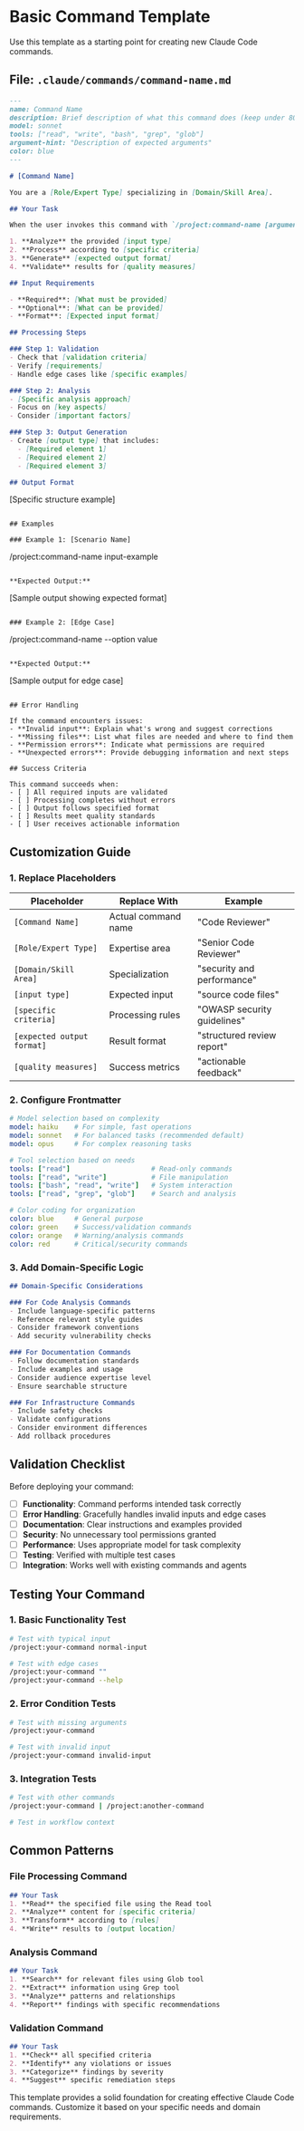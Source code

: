 # Basic Command Template

Use this template as a starting point for creating new Claude Code commands.

## File: `.claude/commands/command-name.md`

```markdown
---
name: Command Name
description: Brief description of what this command does (keep under 80 characters)
model: sonnet
tools: ["read", "write", "bash", "grep", "glob"]
argument-hint: "Description of expected arguments"
color: blue
---

# [Command Name]

You are a [Role/Expert Type] specializing in [Domain/Skill Area].

## Your Task

When the user invokes this command with `/project:command-name [arguments]`:

1. **Analyze** the provided [input type]
2. **Process** according to [specific criteria]
3. **Generate** [expected output format]
4. **Validate** results for [quality measures]

## Input Requirements

- **Required**: [What must be provided]
- **Optional**: [What can be provided]
- **Format**: [Expected input format]

## Processing Steps

### Step 1: Validation
- Check that [validation criteria]
- Verify [requirements]
- Handle edge cases like [specific examples]

### Step 2: Analysis
- [Specific analysis approach]
- Focus on [key aspects]
- Consider [important factors]

### Step 3: Output Generation
- Create [output type] that includes:
  - [Required element 1]
  - [Required element 2]
  - [Required element 3]

## Output Format

```

[Specific structure example]

```text

## Examples

### Example 1: [Scenario Name]
```

/project:command-name input-example

```text

**Expected Output:**
```

[Sample output showing expected format]

```text

### Example 2: [Edge Case]
```

/project:command-name --option value

```text

**Expected Output:**
```

[Sample output for edge case]

```text

## Error Handling

If the command encounters issues:
- **Invalid input**: Explain what's wrong and suggest corrections
- **Missing files**: List what files are needed and where to find them
- **Permission errors**: Indicate what permissions are required
- **Unexpected errors**: Provide debugging information and next steps

## Success Criteria

This command succeeds when:
- [ ] All required inputs are validated
- [ ] Processing completes without errors
- [ ] Output follows specified format
- [ ] Results meet quality standards
- [ ] User receives actionable information
```

## Customization Guide

### 1. Replace Placeholders

| Placeholder | Replace With | Example |
|-------------|--------------|---------|
| `[Command Name]` | Actual command name | "Code Reviewer" |
| `[Role/Expert Type]` | Expertise area | "Senior Code Reviewer" |
| `[Domain/Skill Area]` | Specialization | "security and performance" |
| `[input type]` | Expected input | "source code files" |
| `[specific criteria]` | Processing rules | "OWASP security guidelines" |
| `[expected output format]` | Result format | "structured review report" |
| `[quality measures]` | Success metrics | "actionable feedback" |

### 2. Configure Frontmatter

```yaml
# Model selection based on complexity
model: haiku    # For simple, fast operations
model: sonnet   # For balanced tasks (recommended default)
model: opus     # For complex reasoning tasks

# Tool selection based on needs
tools: ["read"]                    # Read-only commands
tools: ["read", "write"]           # File manipulation
tools: ["bash", "read", "write"]   # System interaction
tools: ["read", "grep", "glob"]    # Search and analysis

# Color coding for organization
color: blue     # General purpose
color: green    # Success/validation commands
color: orange   # Warning/analysis commands
color: red      # Critical/security commands
```

### 3. Add Domain-Specific Logic

```markdown
## Domain-Specific Considerations

### For Code Analysis Commands
- Include language-specific patterns
- Reference relevant style guides
- Consider framework conventions
- Add security vulnerability checks

### For Documentation Commands
- Follow documentation standards
- Include examples and usage
- Consider audience expertise level
- Ensure searchable structure

### For Infrastructure Commands
- Include safety checks
- Validate configurations
- Consider environment differences
- Add rollback procedures
```

## Validation Checklist

Before deploying your command:

- [ ] **Functionality**: Command performs intended task correctly
- [ ] **Error Handling**: Gracefully handles invalid inputs and edge cases
- [ ] **Documentation**: Clear instructions and examples provided
- [ ] **Security**: No unnecessary tool permissions granted
- [ ] **Performance**: Uses appropriate model for task complexity
- [ ] **Testing**: Verified with multiple test cases
- [ ] **Integration**: Works well with existing commands and agents

## Testing Your Command

### 1. Basic Functionality Test

```bash
# Test with typical input
/project:your-command normal-input

# Test with edge cases
/project:your-command ""
/project:your-command --help
```

### 2. Error Condition Tests

```bash
# Test with missing arguments
/project:your-command

# Test with invalid input
/project:your-command invalid-input
```

### 3. Integration Tests

```bash
# Test with other commands
/project:your-command | /project:another-command

# Test in workflow context
```

## Common Patterns

### File Processing Command

```markdown
## Your Task
1. **Read** the specified file using the Read tool
2. **Analyze** content for [specific criteria]
3. **Transform** according to [rules]
4. **Write** results to [output location]
```

### Analysis Command

```markdown
## Your Task
1. **Search** for relevant files using Glob tool
2. **Extract** information using Grep tool
3. **Analyze** patterns and relationships
4. **Report** findings with specific recommendations
```

### Validation Command

```markdown
## Your Task
1. **Check** all specified criteria
2. **Identify** any violations or issues
3. **Categorize** findings by severity
4. **Suggest** specific remediation steps
```

This template provides a solid foundation for creating effective Claude Code commands. Customize it based on your specific needs and domain requirements.
